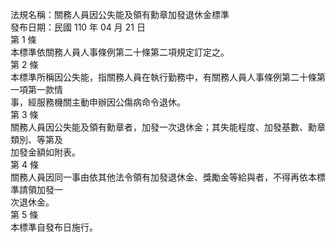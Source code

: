 法規名稱：關務人員因公失能及領有勳章加發退休金標準  
發布日期：民國 110 年 04 月 21 日  
第 1 條  
本標準依關務人員人事條例第二十條第二項規定訂定之。  
第 2 條  
本標準所稱因公失能，指關務人員在執行勤務中，有關務人員人事條例第二十條第一項第一款情  
事，經服務機關主動申辦因公傷病命令退休。  
第 3 條  
關務人員因公失能及領有勳章者，加發一次退休金；其失能程度、加發基數、勳章類別、等第及  
加發金額如附表。  
第 4 條  
關務人員因同一事由依其他法令領有加發退休金、獎勵金等給與者，不得再依本標準請領加發一  
次退休金。  
第 5 條  
本標準自發布日施行。  


